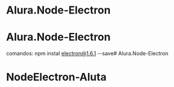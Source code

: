 # Alura.Node-Electron
# Alura.Node-Electron

comandos:
npm instal electron@1.6.1 --save# Alura.Node-Electron
# NodeElectron-Aluta
